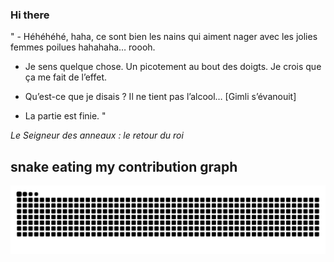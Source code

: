### Hi there

<!-- INSERT QUOTE START --> 

" - Héhéhéhé, haha, ce sont bien les nains qui aiment nager avec les jolies femmes poilues hahahaha… roooh.

- Je sens quelque chose. Un picotement au bout des doigts. Je crois que ça me fait de l’effet.

- Qu’est-ce que je disais ? Il ne tient pas l’alcool… [Gimli s’évanouit]

- La partie est finie. "

_Le Seigneur des anneaux : le retour du roi_

<!-- INSERT QUOTE END -->

## snake eating my contribution graph
![snake gif](https://github.com/Loupthevenin/Loupthevenin/blob/output/github-contribution-grid-snake-dark.svg)
